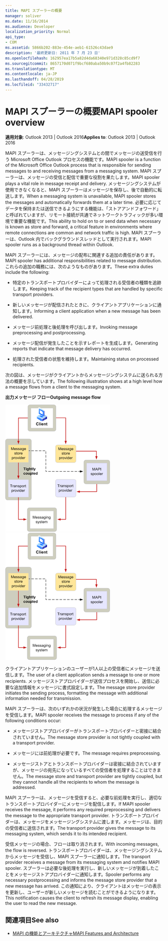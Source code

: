 ```yaml
---
title: MAPI スプーラーの概要
manager: soliver
ms.date: 11/16/2014
ms.audience: Developer
localization_priority: Normal
api_type:
- COM
ms.assetid: 5866b202-883e-454e-aeb1-61526c43dae9
description: '最終更新日: 2011 年 7 月 23 日'
ms.openlocfilehash: 162957ea17b5a82d4da68340e971d328c85cd9f7
ms.sourcegitcommit: 8657170d071f9bcf680aba50b9c07f2a4fb82283
ms.translationtype: MT
ms.contentlocale: ja-JP
ms.lasthandoff: 04/28/2019
ms.locfileid: "33432717"
---
```

# <a name="mapi-spooler-overview"></a><span data-ttu-id="6a1ed-103">MAPI スプーラーの概要</span><span class="sxs-lookup"><span data-stu-id="6a1ed-103">MAPI spooler overview</span></span>
  
<span data-ttu-id="6a1ed-104">**適用対象**: Outlook 2013 | Outlook 2016</span><span class="sxs-lookup"><span data-stu-id="6a1ed-104">**Applies to**: Outlook 2013 | Outlook 2016</span></span> 
  
<span data-ttu-id="6a1ed-105">MAPI スプーラーは、メッセージングシステムとの間でメッセージの送受信を行う Microsoft Office Outlook プロセスの機能です。</span><span class="sxs-lookup"><span data-stu-id="6a1ed-105">MAPI spooler is a function of the Microsoft Office Outlook process that is responsible for sending messages to and receiving messages from a messaging system.</span></span> <span data-ttu-id="6a1ed-106">MAPI スプーラーは、メッセージの受信と配信で重要な役割を果たします。</span><span class="sxs-lookup"><span data-stu-id="6a1ed-106">MAPI spooler plays a vital role in message receipt and delivery.</span></span> <span data-ttu-id="6a1ed-107">メッセージングシステムが使用できなくなると、MAPI スプーラーはメッセージを保存し、後で自動的に転送します。</span><span class="sxs-lookup"><span data-stu-id="6a1ed-107">When a messaging system is unavailable, MAPI spooler stores the messages and automatically forwards them at a later time.</span></span> <span data-ttu-id="6a1ed-108">必要に応じてデータを保持または送信できるようにする機能は、「ストアアンドフォワード」と呼ばれていますが、リモート接続が共通でネットワークトラフィックが多い環境で重要な機能です。</span><span class="sxs-lookup"><span data-stu-id="6a1ed-108">This ability to hold on to or send data when necessary is known as store and forward, a critical feature in environments where remote connections are common and network traffic is high.</span></span> <span data-ttu-id="6a1ed-109">MAPI スプーラーは、Outlook 内でバックグラウンドスレッドとして実行されます。</span><span class="sxs-lookup"><span data-stu-id="6a1ed-109">MAPI spooler runs as a background thread within Outlook.</span></span>
  
<span data-ttu-id="6a1ed-110">MAPI スプーラーには、メッセージの配布に関連する追加の責任があります。</span><span class="sxs-lookup"><span data-stu-id="6a1ed-110">MAPI spooler has additional responsibilities related to message distribution.</span></span> <span data-ttu-id="6a1ed-111">これらの追加の職務には、次のようなものがあります。</span><span class="sxs-lookup"><span data-stu-id="6a1ed-111">These extra duties include the following:</span></span>
  
- <span data-ttu-id="6a1ed-112">特定のトランスポートプロバイダーによって処理される受信者の種類を追跡します。</span><span class="sxs-lookup"><span data-stu-id="6a1ed-112">Keeping track of the recipient types that are handled by specific transport providers.</span></span>
    
- <span data-ttu-id="6a1ed-113">新しいメッセージが配信されたときに、クライアントアプリケーションに通知します。</span><span class="sxs-lookup"><span data-stu-id="6a1ed-113">Informing a client application when a new message has been delivered.</span></span>
    
- <span data-ttu-id="6a1ed-114">メッセージ前処理と後処理を呼び出します。</span><span class="sxs-lookup"><span data-stu-id="6a1ed-114">Invoking message preprocessing and postprocessing.</span></span>
    
- <span data-ttu-id="6a1ed-115">メッセージ配信が発生したことを示すレポートを生成します。</span><span class="sxs-lookup"><span data-stu-id="6a1ed-115">Generating reports that indicate that message delivery has occurred.</span></span>
    
- <span data-ttu-id="6a1ed-116">処理された受信者の状態を維持します。</span><span class="sxs-lookup"><span data-stu-id="6a1ed-116">Maintaining status on processed recipients.</span></span>
    
<span data-ttu-id="6a1ed-117">次の図は、メッセージがクライアントからメッセージングシステムに送られる方法の概要を示しています。</span><span class="sxs-lookup"><span data-stu-id="6a1ed-117">The following illustration shows at a high level how a message flows from a client to the messaging system.</span></span>
  
<span data-ttu-id="6a1ed-118">**出力メッセージ フロー**</span><span class="sxs-lookup"><span data-stu-id="6a1ed-118">**Outgoing message flow**</span></span>
  
<span data-ttu-id="6a1ed-119">![送信メッセージフロー](media/amapi_46.gif "送信メッセージフロー")</span><span class="sxs-lookup"><span data-stu-id="6a1ed-119">![Outgoing message flow](media/amapi_46.gif "Outgoing message flow")</span></span>
  
<span data-ttu-id="6a1ed-120">クライアントアプリケーションのユーザーが1人以上の受信者にメッセージを送信します。</span><span class="sxs-lookup"><span data-stu-id="6a1ed-120">The user of a client application sends a message to one or more recipients.</span></span> <span data-ttu-id="6a1ed-121">メッセージストアプロバイダーが送信プロセスを開始し、送信に必要な追加情報をメッセージに書式設定します。</span><span class="sxs-lookup"><span data-stu-id="6a1ed-121">The message store provider initiates the sending process, formatting the message with additional information needed for transmission.</span></span>
  
<span data-ttu-id="6a1ed-122">MAPI スプーラーは、次のいずれかの状況が発生した場合に処理するメッセージを受信します。</span><span class="sxs-lookup"><span data-stu-id="6a1ed-122">MAPI spooler receives the message to process if any of the following conditions occur:</span></span>
  
- <span data-ttu-id="6a1ed-123">メッセージストアプロバイダーがトランスポートプロバイダーと密接に結合されていません。</span><span class="sxs-lookup"><span data-stu-id="6a1ed-123">The message store provider is not tightly coupled with a transport provider.</span></span>
    
- <span data-ttu-id="6a1ed-124">メッセージには前処理が必要です。</span><span class="sxs-lookup"><span data-stu-id="6a1ed-124">The message requires preprocessing.</span></span>
    
- <span data-ttu-id="6a1ed-125">メッセージストアとトランスポートプロバイダーは密接に結合されていますが、メッセージの宛先になっているすべての受信者を処理することはできません。</span><span class="sxs-lookup"><span data-stu-id="6a1ed-125">The message store and transport provider are tightly coupled, but they cannot handle all the recipients to whom the message is addressed.</span></span>
    
<span data-ttu-id="6a1ed-126">MAPI スプーラーは、メッセージを受信すると、必要な前処理を実行し、適切なトランスポートプロバイダーにメッセージを配信します。</span><span class="sxs-lookup"><span data-stu-id="6a1ed-126">If MAPI spooler receives the message, it performs any required preprocessing and delivers the message to the appropriate transport provider.</span></span> <span data-ttu-id="6a1ed-127">トランスポートプロバイダーは、メッセージをメッセージングシステムに渡します。メッセージは、目的の受信者に送信されます。</span><span class="sxs-lookup"><span data-stu-id="6a1ed-127">The transport provider gives the message to its messaging system, which sends it to its intended recipient.</span></span>
  
<span data-ttu-id="6a1ed-128">受信メッセージの場合、フローは取り消されます。</span><span class="sxs-lookup"><span data-stu-id="6a1ed-128">With incoming messages, the flow is reversed.</span></span> <span data-ttu-id="6a1ed-129">トランスポートプロバイダーは、メッセージングシステムからメッセージを受信し、MAPI スプーラーに通知します。</span><span class="sxs-lookup"><span data-stu-id="6a1ed-129">The transport provider receives a message from its messaging system and notifies MAPI spooler.</span></span> <span data-ttu-id="6a1ed-130">スプーラーは必要な後処理を実行し、新しいメッセージが到着したことをメッセージストアプロバイダーに通知します。</span><span class="sxs-lookup"><span data-stu-id="6a1ed-130">Spooler performs any necessary postprocessing and informs the message store provider that a new message has arrived.</span></span> <span data-ttu-id="6a1ed-131">この通知により、クライアントはメッセージの表示を更新し、ユーザーが新しいメッセージを読むことができるようになります。</span><span class="sxs-lookup"><span data-stu-id="6a1ed-131">This notification causes the client to refresh its message display, enabling the user to read the new message.</span></span>
  
## <a name="see-also"></a><span data-ttu-id="6a1ed-132">関連項目</span><span class="sxs-lookup"><span data-stu-id="6a1ed-132">See also</span></span>

- [<span data-ttu-id="6a1ed-133">MAPI の機能とアーキテクチャ</span><span class="sxs-lookup"><span data-stu-id="6a1ed-133">MAPI Features and Architecture</span></span>](mapi-features-and-architecture.md)

